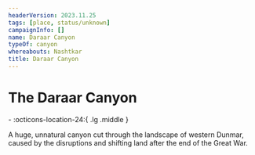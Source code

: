 ```yaml
---
headerVersion: 2023.11.25
tags: [place, status/unknown]
campaignInfo: []
name: Daraar Canyon
typeOf: canyon
whereabouts: Nashtkar
title: Daraar Canyon
---
```

# The Daraar Canyon
<div class="grid cards ext-narrow-margin ext-one-column" markdown>
-    :octicons-location-24:{ .lg .middle }   
</div>


A huge, unnatural canyon cut through the landscape of western Dunmar, caused by the disruptions and shifting land after the end of the Great War.
